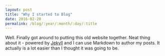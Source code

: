 ```yaml
---
layout: post
title: "Why I started to Blog"
date: 2016-02-20
permalink: /blog/:year/:month/:day/:title
---
```


Well. Finally got around to putting this old website together. Neat thing about it - powered by [Jekyll](http://jekyllrb.com) and I can use Markdown to author my posts. It actually is a lot easier than I thought it was going to be.
